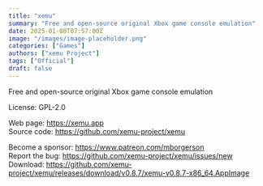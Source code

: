 ```yaml
---
title: "xemu"
summary: "Free and open-source original Xbox game console emulation"
date: 2025-01-08T07:57:00Z
image: "/images/image-placeholder.png"
categories: ["Games"]
authors: ["xemu Project"]
tags: ["Official"]
draft: false
---
```


Free and open-source original Xbox game console emulation

License: GPL-2.0

Web page: <https://xemu.app>  
Source code: <https://github.com/xemu-project/xemu>

Become a sponsor: <https://www.patreon.com/mborgerson>  
Report the bug: <https://github.com/xemu-project/xemu/issues/new>  
Download: <https://github.com/xemu-project/xemu/releases/download/v0.8.7/xemu-v0.8.7-x86_64.AppImage>
